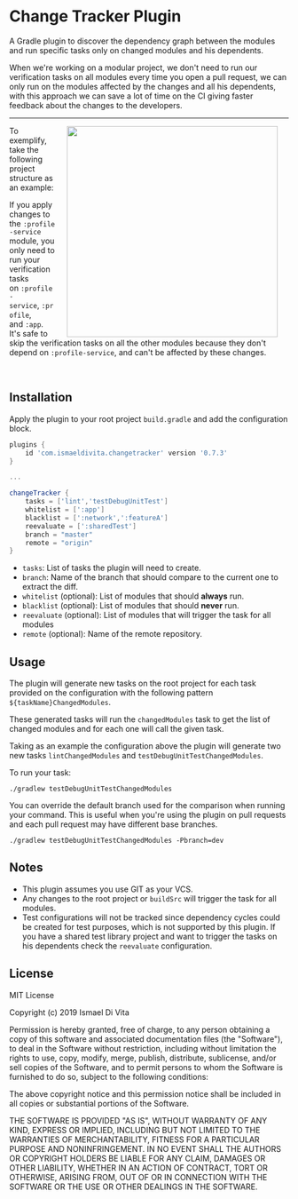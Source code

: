 # Change Tracker Plugin
A Gradle plugin to discover the dependency graph between the modules and run specific tasks only on changed modules and his dependents.

When we're working on a modular project, we don't need to run our verification tasks on all modules every time you open a pull request, we can only run on the modules affected by the changes and all his dependents, with this approach we can save a lot of time on the CI giving faster feedback about the changes to the developers.
___

<img align="right" hspace="20" width="380" src="./assets/project_diagram.png"/>

To exemplify, take the following project structure as an example:

If you apply changes to the `:profile-service` module, you only need to run your verification tasks on `:profile-service`, `:profile`, and `:app`. It's safe to skip the verification tasks on all the other modules because they don't depend on `:profile-service`, and can't be affected by these changes.

<br clear="right"/>

## Installation

Apply the plugin to your root project `build.gradle` and add the configuration block.

```groovy 
plugins {
    id 'com.ismaeldivita.changetracker' version '0.7.3'
}

...

changeTracker {
    tasks = ['lint','testDebugUnitTest']
    whitelist = [':app']
    blacklist = [':network',':featureA']
    reevaluate = [':sharedTest']
    branch = "master"
    remote = "origin"
}
```

- `tasks`: List of tasks the plugin will need to create.
- `branch`: Name of the branch that should compare to the current one to extract the diff.
- `whitelist` (optional): List of modules that should **always** run.
- `blacklist` (optional): List of modules that should **never** run.
- `reevaluate` (optional): List of modules that will trigger the task for all modules
- `remote` (optional): Name of the remote repository.

## Usage

The plugin will generate new tasks on the root project for each task provided on the configuration with the following pattern `${taskName}ChangedModules`.

These generated tasks will run the `changedModules` task to get the list of changed modules and for each one will call the given task.

Taking as an example the configuration above the plugin will generate two new tasks `lintChangedModules` and `testDebugUnitTestChangedModules`.

To run your task:

```
./gradlew testDebugUnitTestChangedModules
```

You can override the default branch used for the comparison when running your command. This is useful when you're using the plugin on pull requests and each pull request may have different base branches.
```
./gradlew testDebugUnitTestChangedModules -Pbranch=dev
```

## Notes
- This plugin assumes you use GIT as your VCS.
- Any changes to the root project or `buildSrc` will trigger the task for all modules.
- Test configurations will not be tracked since dependency cycles could be created for test purposes, which is not supported by this plugin. If you have a shared test library project and want to trigger the tasks on his dependents check the `reevaluate` configuration.

## License
MIT License

Copyright (c) 2019 Ismael Di Vita

Permission is hereby granted, free of charge, to any person obtaining a copy
of this software and associated documentation files (the "Software"), to deal
in the Software without restriction, including without limitation the rights
to use, copy, modify, merge, publish, distribute, sublicense, and/or sell
copies of the Software, and to permit persons to whom the Software is
furnished to do so, subject to the following conditions:

The above copyright notice and this permission notice shall be included in all
copies or substantial portions of the Software.

THE SOFTWARE IS PROVIDED "AS IS", WITHOUT WARRANTY OF ANY KIND, EXPRESS OR
IMPLIED, INCLUDING BUT NOT LIMITED TO THE WARRANTIES OF MERCHANTABILITY,
FITNESS FOR A PARTICULAR PURPOSE AND NONINFRINGEMENT. IN NO EVENT SHALL THE
AUTHORS OR COPYRIGHT HOLDERS BE LIABLE FOR ANY CLAIM, DAMAGES OR OTHER
LIABILITY, WHETHER IN AN ACTION OF CONTRACT, TORT OR OTHERWISE, ARISING FROM,
OUT OF OR IN CONNECTION WITH THE SOFTWARE OR THE USE OR OTHER DEALINGS IN THE
SOFTWARE.
